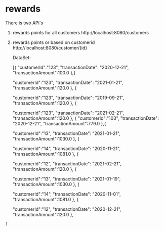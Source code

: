 # rewards

There is two APi's
  1. rewards points for all customers
      http://localhost:8080/customers
  2. rewards points or based on customerid
     http://localhost:8080/customer/{id}
     
     DataSet:
     
     [{
        "customerId":"123",
        "transactionDate":  "2020-12-21",
        "transactionAmount":100.0
    },{

        "customerId":"123",
        "transactionDate":  "2021-01-21",
        "transactionAmount":120.0
    },
    {

        "customerId":"123",
        "transactionDate":  "2019-09-21",
        "transactionAmount":120.0
    },
    {
    
       "customerId":"123",
        "transactionDate":  "2021-02-21",
        "transactionAmount":120.0 
    },
    {
        "customerId":"103",
        "transactionDate":  "2020-12-21",
        "transactionAmount":779.0
    },{

        "customerId":"13",
        "transactionDate":  "2021-01-21",
        "transactionAmount":1030.0
    },
    {

        "customerId":"14",
        "transactionDate":  "2020-11-21",
        "transactionAmount":1081.0
    },
    {
    
       "customerId":"12",
        "transactionDate":  "2021-02-21",
        "transactionAmount":120.0 
    },
    {

        "customerId":"13",
        "transactionDate":  "2021-01-19",
        "transactionAmount":1030.0
    },
    {

        "customerId":"14",
        "transactionDate":  "2020-11-01",
        "transactionAmount":1081.0
    },
    {
    
       "customerId":"12",
        "transactionDate":  "2020-12-21",
        "transactionAmount":120.0 
    },
    
    ]
